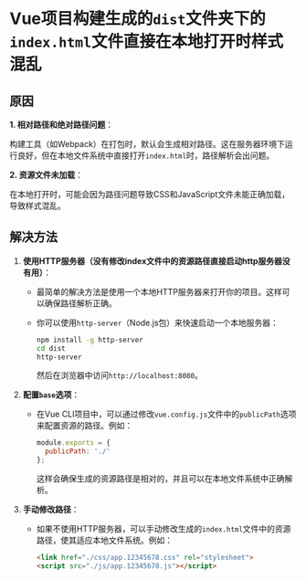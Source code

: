 # Vue项目构建生成的`dist`文件夹下的`index.html`文件直接在本地打开时样式混乱

## 原因

**1. 相对路径和绝对路径问题**：

构建工具（如Webpack）在打包时，默认会生成相对路径。这在服务器环境下运行良好，但在本地文件系统中直接打开`index.html`时，路径解析会出问题。

**2. 资源文件未加载**：

在本地打开时，可能会因为路径问题导致CSS和JavaScript文件未能正确加载，导致样式混乱。

## 解决方法

1. **使用HTTP服务器（没有修改index文件中的资源路径直接启动http服务器没有用）**：
   
   - 最简单的解决方法是使用一个本地HTTP服务器来打开你的项目。这样可以确保路径解析正确。
   - 你可以使用`http-server`（Node.js包）来快速启动一个本地服务器：
   
     ```bash
     npm install -g http-server
     cd dist
     http-server
     ```
   
     然后在浏览器中访问`http://localhost:8080`。
   
2. **配置`base`选项**：
   - 在Vue CLI项目中，可以通过修改`vue.config.js`文件中的`publicPath`选项来配置资源的路径。例如：

     ```javascript
     module.exports = {
       publicPath: './'
     };
     ```

     这样会确保生成的资源路径是相对的，并且可以在本地文件系统中正确解析。

3. **手动修改路径**：
   
   - 如果不使用HTTP服务器，可以手动修改生成的`index.html`文件中的资源路径，使其适应本地文件系统。例如：
   
     ```html
     <link href="./css/app.12345678.css" rel="stylesheet">
     <script src="./js/app.12345678.js"></script>
     ```


